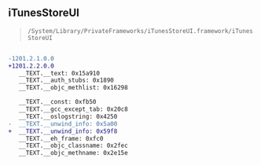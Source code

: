 ## iTunesStoreUI

> `/System/Library/PrivateFrameworks/iTunesStoreUI.framework/iTunesStoreUI`

```diff

-1201.2.1.0.0
+1201.2.2.0.0
   __TEXT.__text: 0x15a910
   __TEXT.__auth_stubs: 0x1890
   __TEXT.__objc_methlist: 0x16298

   __TEXT.__const: 0xfb50
   __TEXT.__gcc_except_tab: 0x20c8
   __TEXT.__oslogstring: 0x4250
-  __TEXT.__unwind_info: 0x5a00
+  __TEXT.__unwind_info: 0x59f8
   __TEXT.__eh_frame: 0xfc0
   __TEXT.__objc_classname: 0x2fec
   __TEXT.__objc_methname: 0x2e15e

```
